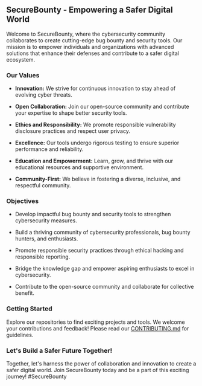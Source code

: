 ## SecureBounty - Empowering a Safer Digital World

Welcome to SecureBounty, where the cybersecurity community collaborates to create cutting-edge bug bounty and security tools. Our mission is to empower individuals and organizations with advanced solutions that enhance their defenses and contribute to a safer digital ecosystem.

### Our Values

- **Innovation:** We strive for continuous innovation to stay ahead of evolving cyber threats.

- **Open Collaboration:** Join our open-source community and contribute your expertise to shape better security tools.

- **Ethics and Responsibility:** We promote responsible vulnerability disclosure practices and respect user privacy.

- **Excellence:** Our tools undergo rigorous testing to ensure superior performance and reliability.

- **Education and Empowerment:** Learn, grow, and thrive with our educational resources and supportive environment.

- **Community-First:** We believe in fostering a diverse, inclusive, and respectful community.

### Objectives

- Develop impactful bug bounty and security tools to strengthen cybersecurity measures.

- Build a thriving community of cybersecurity professionals, bug bounty hunters, and enthusiasts.

- Promote responsible security practices through ethical hacking and responsible reporting.

- Bridge the knowledge gap and empower aspiring enthusiasts to excel in cybersecurity.

- Contribute to the open-source community and collaborate for collective benefit.

### Getting Started

Explore our repositories to find exciting projects and tools. We welcome your contributions and feedback! Please read our [CONTRIBUTING.md](link-to-contributing-file) for guidelines.

### Let's Build a Safer Future Together!

Together, let's harness the power of collaboration and innovation to create a safer digital world. Join SecureBounty today and be a part of this exciting journey! #SecureBounty
